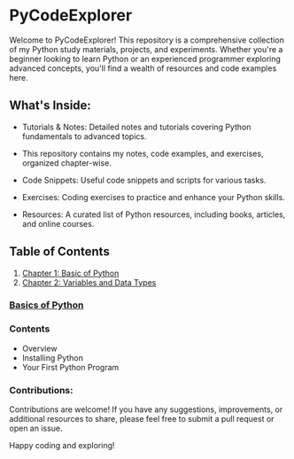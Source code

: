 # PyCodeExplorer

Welcome to PyCodeExplorer! This repository is a comprehensive collection of my Python study materials, projects, and experiments. Whether you're a beginner looking to learn Python or an experienced programmer exploring advanced concepts, you'll find a wealth of resources and code examples here.

## What's Inside:
- Tutorials & Notes: Detailed notes and tutorials covering Python fundamentals to advanced topics.
- This repository contains my notes, code examples, and exercises, organized chapter-wise.


- Code Snippets: Useful code snippets and scripts for various tasks.
- Exercises: Coding exercises to practice and enhance your Python skills.

- Resources: A curated list of Python resources, including books, articles, and online courses.

## Table of Contents

1. [Chapter 1: Basic of Python](#chapter-1-introduction-to-python)
2. [Chapter 2: Variables and Data Types](#chapter-2-variables-and-data-types)

### [Basics of Python](https://github.com/nittratan/PyCodeExplorer/tree/main/Basics)

### Contents
- Overview
- Installing Python
- Your First Python Program

### Contributions:
Contributions are welcome! If you have any suggestions, improvements, or additional resources to share, please feel free to submit a pull request or open an issue.

Happy coding and exploring!
